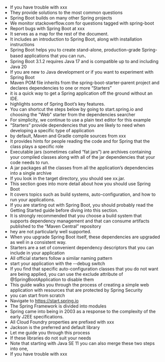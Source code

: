 - If you have trouble with xxx
- They provide solutions to the most common questions
-  Spring Boot builds on many other Spring projects
-  We monitor stackoverflow.com for questions tagged with spring-boot
-  Report bugs with Spring Boot at xxx
- It serves as a map for the rest of the document.
- It includes an introduction to Spring Boot, along with installation instructions
- Spring Boot helps you to create stand-alone, production-grade Spring-based applications that you can run、
- Spring Boot 3.1.2 requires Java 17 and is compatible up to and including Java 20
- If you are new to Java development or if you want to experiment with Spring Boot
- Maven POM file inherits from the spring-boot-starter-parent project and declares dependencies to one or more “Starters”
- it is a quick way to get a Spring application off the ground without an IDE.
- highlights some of Spring Boot’s key features.
- You can shortcut the steps below by going to start.spring.io and choosing the "Web" starter from the dependencies searcher
- For simplicity, we continue to use a plain text editor for this example
- “Starters” provide dependencies that you are likely to need when developing a specific type of application
- by default, Maven and Gradle compile sources from xxx
- It provides hints for people reading the code and for Spring that the class plays a specific role
- Executable jars (sometimes called “fat jars”) are archives containing your compiled classes
  along with all of the jar dependencies that your code needs to run.
- A  jar packages all the classes from all the application’s dependencies into a single archive
- If you look in the target directory, you should see xx.jar.
- This section goes into more detail about how you should use Spring Boot
- It covers topics such as build systems, auto-configuration, and how to run your applications.
- If you are starting out with Spring Boot, you should probably read the Getting Started guide before diving into this section.
- It is strongly recommended that you choose a build system that supports dependency management and that can consume artifacts published to the “Maven Central” repository
- hey are not particularly well supported.
- When you upgrade Spring Boot itself, these dependencies are upgraded as well in a consistent way.
- Starters are a set of convenient dependency descriptors that you can include in your application
- All official starters follow a similar naming pattern
- start your application with the --debug switch
- If you find that specific auto-configuration classes that you do not want are being applied, you can use the exclude attribute of @SpringBootApplication to disable them
- This guide walks you through the process of creating a simple web application with resources that are protected by Spring Security
- you can start from scratch
- Navigate to https://start.spring.io
- The Spring Framework is divided into modules
- Spring came into being in 2003 as a response to the complexity of the early J2EE specifications.
- All Cloud Foundry properties are prefixed with xxx
- Jackson is the preferred and default library
- Let me guide you through this process
- If these libraries do not suit your needs
- Note that starting with Java SE 11 you can also merge these two steps into one,
- If you have trouble with xxx

